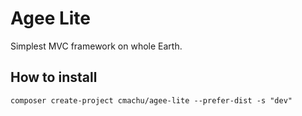 # Agee Lite
Simplest MVC framework on whole Earth.

## How to install

    composer create-project cmachu/agee-lite --prefer-dist -s "dev"
